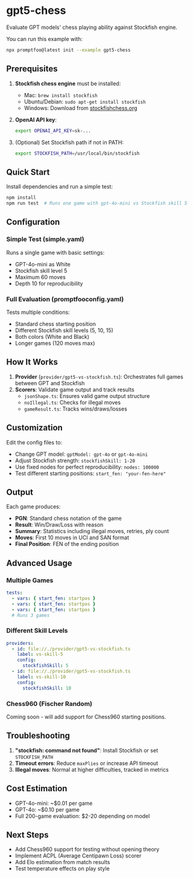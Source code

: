 # gpt5-chess

Evaluate GPT models' chess playing ability against Stockfish engine.

You can run this example with:

```bash
npx promptfoo@latest init --example gpt5-chess
```

## Prerequisites

1. **Stockfish chess engine** must be installed:
   - Mac: `brew install stockfish`
   - Ubuntu/Debian: `sudo apt-get install stockfish`
   - Windows: Download from [stockfishchess.org](https://stockfishchess.org/download/)

2. **OpenAI API key**:

   ```bash
   export OPENAI_API_KEY=sk-...
   ```

3. (Optional) Set Stockfish path if not in PATH:
   ```bash
   export STOCKFISH_PATH=/usr/local/bin/stockfish
   ```

## Quick Start

Install dependencies and run a simple test:

```bash
npm install
npm run test  # Runs one game with gpt-4o-mini vs Stockfish skill 5
```

## Configuration

### Simple Test (simple.yaml)

Runs a single game with basic settings:

- GPT-4o-mini as White
- Stockfish skill level 5
- Maximum 60 moves
- Depth 10 for reproducibility

### Full Evaluation (promptfooconfig.yaml)

Tests multiple conditions:

- Standard chess starting position
- Different Stockfish skill levels (5, 10, 15)
- Both colors (White and Black)
- Longer games (120 moves max)

## How It Works

1. **Provider** (`provider/gpt5-vs-stockfish.ts`): Orchestrates full games between GPT and Stockfish
2. **Scorers**: Validate game output and track results
   - `jsonShape.ts`: Ensures valid game output structure
   - `noIllegal.ts`: Checks for illegal moves
   - `gameResult.ts`: Tracks wins/draws/losses

## Customization

Edit the config files to:

- Change GPT model: `gptModel: gpt-4o` or `gpt-4o-mini`
- Adjust Stockfish strength: `stockfishSkill: 1-20`
- Use fixed nodes for perfect reproducibility: `nodes: 100000`
- Test different starting positions: `start_fen: "your-fen-here"`

## Output

Each game produces:

- **PGN**: Standard chess notation of the game
- **Result**: Win/Draw/Loss with reason
- **Summary**: Statistics including illegal moves, retries, ply count
- **Moves**: First 10 moves in UCI and SAN format
- **Final Position**: FEN of the ending position

## Advanced Usage

### Multiple Games

```yaml
tests:
  - vars: { start_fen: startpos }
  - vars: { start_fen: startpos }
  - vars: { start_fen: startpos }
  # Runs 3 games
```

### Different Skill Levels

```yaml
providers:
  - id: file://./provider/gpt5-vs-stockfish.ts
    label: vs-skill-5
    config:
      stockfishSkill: 5
  - id: file://./provider/gpt5-vs-stockfish.ts
    label: vs-skill-10
    config:
      stockfishSkill: 10
```

### Chess960 (Fischer Random)

Coming soon - will add support for Chess960 starting positions.

## Troubleshooting

1. **"stockfish: command not found"**: Install Stockfish or set `STOCKFISH_PATH`
2. **Timeout errors**: Reduce `maxPlies` or increase API timeout
3. **Illegal moves**: Normal at higher difficulties, tracked in metrics

## Cost Estimation

- GPT-4o-mini: ~$0.01 per game
- GPT-4o: ~$0.10 per game
- Full 200-game evaluation: $2-20 depending on model

## Next Steps

- Add Chess960 support for testing without opening theory
- Implement ACPL (Average Centipawn Loss) scorer
- Add Elo estimation from match results
- Test temperature effects on play style
